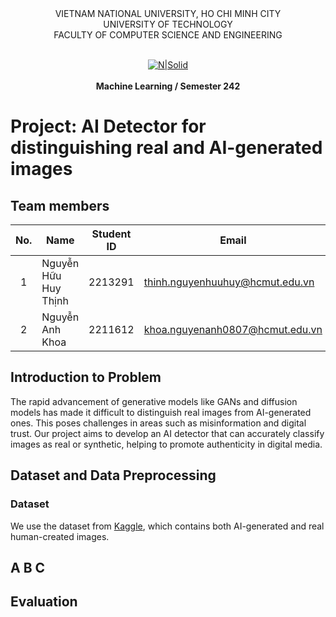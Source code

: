 <div align="center">
VIETNAM NATIONAL UNIVERSITY, HO CHI MINH CITY
<br />
UNIVERSITY OF TECHNOLOGY
<br />
FACULTY OF COMPUTER SCIENCE AND ENGINEERING
<br />
<br />

[![N|Solid](https://upload.wikimedia.org/wikipedia/commons/thumb/d/de/HCMUT_official_logo.png/238px-HCMUT_official_logo.png)](https://www.hcmut.edu.vn/vi)
<br />
<br />
**Machine Learning / Semester 242**
<br/>

</div>

# Project: AI Detector for distinguishing real and AI-generated images
## Team members
| No. | Name             | Student ID | Email                          | Contact                                                                                                                                                                                                                     |
| :-: | ---------------- | :--------: | ------------------------------ | --------------------------------------------------------------------------------------------------------------------------------------------------------------------------------------------------------------------------- |
|  1  | Nguyễn Hữu Huy Thịnh     |  2213291   | thinh.nguyenhuuhuy@hcmut.edu.vn        |  [<img src="https://cdn-icons-png.flaticon.com/512/733/733609.png" align="left" width=20px style="margin-left:5px" />][git1]|
|  2  | Nguyễn Anh Khoa  |   2211612   | khoa.nguyenanh0807@hcmut.edu.vn   | [<img src="https://cdn-icons-png.flaticon.com/512/733/733609.png" align="left" width=20px style="margin-left:5px" />][git2]|

[git1]: https://github.com/shInNei/
[git2]: https://github.com/Khoawawa/

## Introduction to Problem
The rapid advancement of generative models like GANs and diffusion models has made it difficult to distinguish real images from AI-generated ones. This poses challenges in areas such as misinformation and digital trust. Our project aims to develop an AI detector that can accurately classify images as real or synthetic, helping to promote authenticity in digital media.
## Dataset and Data Preprocessing
### Dataset
We use the dataset from [Kaggle](https://www.kaggle.com/datasets/alessandrasala79/ai-vs-human-generated-dataset), which contains both AI-generated and real human-created images.

## A B C 

## Evaluation


